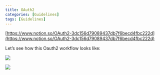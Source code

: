 ```yaml
---
title: OAuth2
categories: [Guidelines]
tags: [Guidelines]
---
```


[https://www.notion.so/OAuth2-3dc156d79089437db7f6becd4fbc222d](https://www.notion.so/OAuth2-3dc156d79089437db7f6becd4fbc222d)


Let’s see how this Oauth2 workflow looks like:


![](https://prod-files-secure.s3.us-west-2.amazonaws.com/9960fb2a-b75e-4bea-a8f9-b00925db1215/3bce41e0-99e8-4ebd-9701-e2bc9cbb79a2/Untitled.png?X-Amz-Algorithm=AWS4-HMAC-SHA256&X-Amz-Content-Sha256=UNSIGNED-PAYLOAD&X-Amz-Credential=ASIAZI2LB4666YWC7XG6%2F20250513%2Fus-west-2%2Fs3%2Faws4_request&X-Amz-Date=20250513T202555Z&X-Amz-Expires=3600&X-Amz-Security-Token=IQoJb3JpZ2luX2VjEEwaCXVzLXdlc3QtMiJIMEYCIQCQyPqRZdNsXoIn8ZkjlzynN%2FD6uDxzARs03R%2F77TH30gIhAKAfdAgptMkpzJPjkWBjSWoU%2FqJjruN1ahqwbq77dmaoKogECPX%2F%2F%2F%2F%2F%2F%2F%2F%2F%2FwEQABoMNjM3NDIzMTgzODA1Igx1d%2FNp%2FIvUo%2Fz5RfUq3AOPpsJkoI2FQKJTmJx4H7nDHDR%2B6XXhIQbz0e6uhWjy%2BDK6S37a0NIp%2FKQPSRkf5jf8Zdw823lPXaBdiDhI5D0x4gz8YDDefzB0iEvlD%2FYWab2F%2BtcDLjDue55OpnU720F0ebF1N7R6MIYoQZUGUbAK5PHfMDwTd8Ycc%2FFruK31bBhQ0moShdNgaN2hSn90B%2FqHhmjGJvQ7BvkSELLUCJzdKe2TqX9rL9Mu7q%2BqFKODFoMCkf4JCEN43sPxFp4xhEm6MeXFPXngztVRzkifGTWMUQc%2BiU8ayQJnhxPxvyA4OSaIw2%2F%2BTEa0MAOtvRvRH9G9YoLMsjhcF2fSFjr0dQc4WGzibZBym9QugokaqeSN3tB0okO6nXt0F8AeNsk2lT6xm6mK0ybdtk9TRQqHgfqBkIR8NO7nqccHuOyXTYymX1UPc%2F0GPm5WGw9QBcureLCy95n7WXeHOxilHG2WP%2BCfHDO6W8Kqxg1%2BcuiNSbg6orRCmLISaYqEaDq193ekGGlyqzLGQjbkz3o4Jgb9hESXp2TbzHgFrU3Uaq56Gaa2Yc19TTY6zLMAEMNpWWYGSRNCqvY3iUCXuyNMYXpVOYDugnBq0ps4%2FwRZZOdSTX8JXMY0zhpRgV3g%2Bqbm0zDTxo7BBjqkAWC07dTSbZdztO%2B9oidn3ItngQ2Rqdq8R5O6FVAR7GHNQCj8DK7PrvPb0r9MizlvSkAbOo5ay%2Bny%2FzasgBEzFnPjX6i0y8o1y6Yfmq0H1aDvZcR3OVVR5bcsNP19H7HQ4iYb8%2BVn%2BR9xUHNXqrmyXzu1kga%2B8yZe5Rf%2FZkA%2FOku0WKiIaHoHp2RCgRre0Kxu40IWN1%2F0nhkyPFbDEBdD3%2FIXKpNQ&X-Amz-Signature=982dd751d1d7314b2156f45f93b185a548a99325436e369edb7b460cff5c1e89&X-Amz-SignedHeaders=host&x-id=GetObject)


![](https://prod-files-secure.s3.us-west-2.amazonaws.com/9960fb2a-b75e-4bea-a8f9-b00925db1215/27d32b66-de43-41de-80f7-7edb81d1190f/Untitled.png?X-Amz-Algorithm=AWS4-HMAC-SHA256&X-Amz-Content-Sha256=UNSIGNED-PAYLOAD&X-Amz-Credential=ASIAZI2LB4666YWC7XG6%2F20250513%2Fus-west-2%2Fs3%2Faws4_request&X-Amz-Date=20250513T202555Z&X-Amz-Expires=3600&X-Amz-Security-Token=IQoJb3JpZ2luX2VjEEwaCXVzLXdlc3QtMiJIMEYCIQCQyPqRZdNsXoIn8ZkjlzynN%2FD6uDxzARs03R%2F77TH30gIhAKAfdAgptMkpzJPjkWBjSWoU%2FqJjruN1ahqwbq77dmaoKogECPX%2F%2F%2F%2F%2F%2F%2F%2F%2F%2FwEQABoMNjM3NDIzMTgzODA1Igx1d%2FNp%2FIvUo%2Fz5RfUq3AOPpsJkoI2FQKJTmJx4H7nDHDR%2B6XXhIQbz0e6uhWjy%2BDK6S37a0NIp%2FKQPSRkf5jf8Zdw823lPXaBdiDhI5D0x4gz8YDDefzB0iEvlD%2FYWab2F%2BtcDLjDue55OpnU720F0ebF1N7R6MIYoQZUGUbAK5PHfMDwTd8Ycc%2FFruK31bBhQ0moShdNgaN2hSn90B%2FqHhmjGJvQ7BvkSELLUCJzdKe2TqX9rL9Mu7q%2BqFKODFoMCkf4JCEN43sPxFp4xhEm6MeXFPXngztVRzkifGTWMUQc%2BiU8ayQJnhxPxvyA4OSaIw2%2F%2BTEa0MAOtvRvRH9G9YoLMsjhcF2fSFjr0dQc4WGzibZBym9QugokaqeSN3tB0okO6nXt0F8AeNsk2lT6xm6mK0ybdtk9TRQqHgfqBkIR8NO7nqccHuOyXTYymX1UPc%2F0GPm5WGw9QBcureLCy95n7WXeHOxilHG2WP%2BCfHDO6W8Kqxg1%2BcuiNSbg6orRCmLISaYqEaDq193ekGGlyqzLGQjbkz3o4Jgb9hESXp2TbzHgFrU3Uaq56Gaa2Yc19TTY6zLMAEMNpWWYGSRNCqvY3iUCXuyNMYXpVOYDugnBq0ps4%2FwRZZOdSTX8JXMY0zhpRgV3g%2Bqbm0zDTxo7BBjqkAWC07dTSbZdztO%2B9oidn3ItngQ2Rqdq8R5O6FVAR7GHNQCj8DK7PrvPb0r9MizlvSkAbOo5ay%2Bny%2FzasgBEzFnPjX6i0y8o1y6Yfmq0H1aDvZcR3OVVR5bcsNP19H7HQ4iYb8%2BVn%2BR9xUHNXqrmyXzu1kga%2B8yZe5Rf%2FZkA%2FOku0WKiIaHoHp2RCgRre0Kxu40IWN1%2F0nhkyPFbDEBdD3%2FIXKpNQ&X-Amz-Signature=71a98c165333b2f9d42022b0b672afd8cc72c99de8cb306d237570abd0065f85&X-Amz-SignedHeaders=host&x-id=GetObject)

